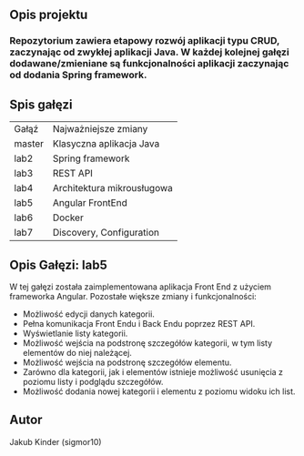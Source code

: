 <h2> Opis projektu</h2>

<h3>Repozytorium zawiera etapowy rozwój aplikacji typu CRUD, zaczynając od zwykłej aplikacji Java. W każdej kolejnej gałęzi dodawane/zmieniane są funkcjonalności aplikacji zaczynając od dodania Spring framework.</h3>

<h2>Spis gałęzi</h2>

<table>
  <tr>
    <td>Gałąź</td>
    <td>Najważniejsze zmiany</td>
  </tr>
  
  <tr>
    <td>master</td>
    <td>Klasyczna aplikacja Java</td>
  </tr>
  
  <tr>
    <td>lab2</td>
    <td>Spring framework</td>
  </tr>
  
  <tr>
    <td>lab3</td>
    <td>REST API</td>
  </tr>
  
  <tr>
    <td>lab4</td>
    <td>Architektura mikrousługowa</td>
  </tr>
  
  <tr>
    <td>lab5</td>
    <td>Angular FrontEnd</td>
  </tr>
  
  <tr>
    <td>lab6</td>
    <td>Docker</td>
  </tr>
  
  <tr>
    <td>lab7</td>
    <td>Discovery, Configuration</td>
  </tr>
</table>

<h2>Opis Gałęzi: lab5</h2>
<p>
W tej gałęzi została zaimplementowana aplikacja Front End z użyciem frameworka Angular. Pozostałe większe zmiany i
funkcjonalności:
</p>

- Możliwość edycji danych kategorii.
- Pełna komunikacja Front Endu i Back Endu poprzez REST API.
- Wyświetlanie listy kategorii.
- Możliwość wejścia na podstronę szczegółów kategorii, w tym listy elementów do niej należącej.
- Możliwość wejścia na podstronę szczegółów elementu.
- Zarówno dla kategorii, jak i elementów istnieje możliwość usunięcia z poziomu listy i podglądu szczegółów.
- Możliwość dodania nowej kategorii i elementu z poziomu widoku ich list.

<h2>Autor</h2>
Jakub Kinder (sigmor10)
